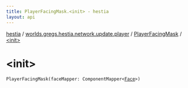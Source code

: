```yaml
---
title: PlayerFacingMask.<init> - hestia
layout: api
---
```


<div class='api-docs-breadcrumbs'><a href="../../index.html">hestia</a> / <a href="../index.html">worlds.gregs.hestia.network.update.player</a> / <a href="index.html">PlayerFacingMask</a> / <a href="./-init-.html">&lt;init&gt;</a></div>

# &lt;init&gt;

<div class="signature"><code><span class="identifier">PlayerFacingMask</span><span class="symbol">(</span><span class="parameterName" id="worlds.gregs.hestia.network.update.player.PlayerFacingMask$<init>(com.artemis.ComponentMapper((worlds.gregs.hestia.game.plugins.entity.components.update.direction.Face)))/faceMapper">faceMapper</span><span class="symbol">:</span>&nbsp;<span class="identifier">ComponentMapper</span><span class="symbol">&lt;</span><a href="../../worlds.gregs.hestia.game.plugins.entity.components.update.direction/-face/index.html"><span class="identifier">Face</span></a><span class="symbol">&gt;</span><span class="symbol">)</span></code></div>
